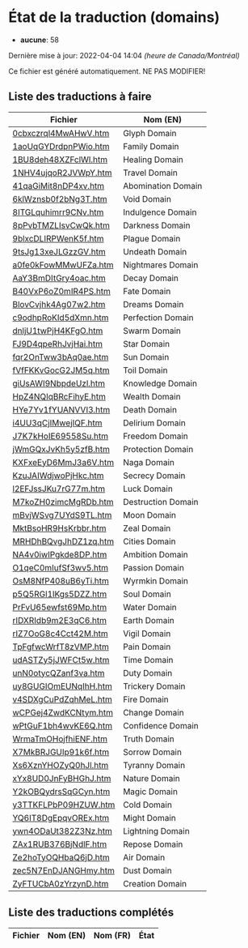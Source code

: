 # État de la traduction (domains)

 * **aucune**: 58


Dernière mise à jour: 2022-04-04 14:04 *(heure de Canada/Montréal)*

Ce fichier est généré automatiquement. NE PAS MODIFIER!
## Liste des traductions à faire

| Fichier   | Nom (EN)    |
|-----------|-------------|
|[0cbxczrql4MwAHwV.htm](domains/0cbxczrql4MwAHwV.htm)|Glyph Domain|
|[1aoUqGYDrdpnPWio.htm](domains/1aoUqGYDrdpnPWio.htm)|Family Domain|
|[1BU8deh48XZFclWl.htm](domains/1BU8deh48XZFclWl.htm)|Healing Domain|
|[1NHV4ujqoR2JVWpY.htm](domains/1NHV4ujqoR2JVWpY.htm)|Travel Domain|
|[41qaGiMit8nDP4xv.htm](domains/41qaGiMit8nDP4xv.htm)|Abomination Domain|
|[6klWznsb0f2bNg3T.htm](domains/6klWznsb0f2bNg3T.htm)|Void Domain|
|[8ITGLquhimrr9CNv.htm](domains/8ITGLquhimrr9CNv.htm)|Indulgence Domain|
|[8pPvbTMZLIsvCwQk.htm](domains/8pPvbTMZLIsvCwQk.htm)|Darkness Domain|
|[9blxcDLIRPWenK5f.htm](domains/9blxcDLIRPWenK5f.htm)|Plague Domain|
|[9tsJg13xeJLGzzGV.htm](domains/9tsJg13xeJLGzzGV.htm)|Undeath Domain|
|[a0fe0kFowMMwUFZa.htm](domains/a0fe0kFowMMwUFZa.htm)|Nightmares Domain|
|[AaY3BmDItGry4oac.htm](domains/AaY3BmDItGry4oac.htm)|Decay Domain|
|[B40VxP6oZ0mIR4PS.htm](domains/B40VxP6oZ0mIR4PS.htm)|Fate Domain|
|[BlovCvjhk4Ag07w2.htm](domains/BlovCvjhk4Ag07w2.htm)|Dreams Domain|
|[c9odhpRoKId5dXmn.htm](domains/c9odhpRoKId5dXmn.htm)|Perfection Domain|
|[dnljU1twPjH4KFgO.htm](domains/dnljU1twPjH4KFgO.htm)|Swarm Domain|
|[FJ9D4qpeRhJvjHai.htm](domains/FJ9D4qpeRhJvjHai.htm)|Star Domain|
|[fqr2OnTww3bAq0ae.htm](domains/fqr2OnTww3bAq0ae.htm)|Sun Domain|
|[fVfFKKvGocG2JM5q.htm](domains/fVfFKKvGocG2JM5q.htm)|Toil Domain|
|[giUsAWI9NbpdeUzl.htm](domains/giUsAWI9NbpdeUzl.htm)|Knowledge Domain|
|[HpZ4NQIqBRcFihyE.htm](domains/HpZ4NQIqBRcFihyE.htm)|Wealth Domain|
|[HYe7Yv1fYUANVVI3.htm](domains/HYe7Yv1fYUANVVI3.htm)|Death Domain|
|[i4UU3qCjIMwejIQF.htm](domains/i4UU3qCjIMwejIQF.htm)|Delirium Domain|
|[J7K7kHoIE69558Su.htm](domains/J7K7kHoIE69558Su.htm)|Freedom Domain|
|[jWmGQxJvKh5y5zfB.htm](domains/jWmGQxJvKh5y5zfB.htm)|Protection Domain|
|[KXFxeEyD6MmJ3a6V.htm](domains/KXFxeEyD6MmJ3a6V.htm)|Naga Domain|
|[KzuJAIWdjwoPjHkc.htm](domains/KzuJAIWdjwoPjHkc.htm)|Secrecy Domain|
|[l2EFJssJKu7rG77m.htm](domains/l2EFJssJKu7rG77m.htm)|Luck Domain|
|[M7koZH0zimcMgRDb.htm](domains/M7koZH0zimcMgRDb.htm)|Destruction Domain|
|[mBvjWSvg7UYdS9TL.htm](domains/mBvjWSvg7UYdS9TL.htm)|Moon Domain|
|[MktBsoHR9HsKrbbr.htm](domains/MktBsoHR9HsKrbbr.htm)|Zeal Domain|
|[MRHDhBQvgJhDZ1zq.htm](domains/MRHDhBQvgJhDZ1zq.htm)|Cities Domain|
|[NA4v0iwIPgkde8DP.htm](domains/NA4v0iwIPgkde8DP.htm)|Ambition Domain|
|[O1qeC0mIufSf3wv5.htm](domains/O1qeC0mIufSf3wv5.htm)|Passion Domain|
|[OsM8NfP408uB6yTi.htm](domains/OsM8NfP408uB6yTi.htm)|Wyrmkin Domain|
|[p5Q5RGl1lKgs5DZZ.htm](domains/p5Q5RGl1lKgs5DZZ.htm)|Soul Domain|
|[PrFvU65ewfst69Mp.htm](domains/PrFvU65ewfst69Mp.htm)|Water Domain|
|[rIDXRIdb9m2E3qC6.htm](domains/rIDXRIdb9m2E3qC6.htm)|Earth Domain|
|[rIZ7OoG8c4Cct42M.htm](domains/rIZ7OoG8c4Cct42M.htm)|Vigil Domain|
|[TpFgfwcWrfT8zVMP.htm](domains/TpFgfwcWrfT8zVMP.htm)|Pain Domain|
|[udASTZy5jJWFCt5w.htm](domains/udASTZy5jJWFCt5w.htm)|Time Domain|
|[unN0otycQZanf3va.htm](domains/unN0otycQZanf3va.htm)|Duty Domain|
|[uy8GUGIOmEUNqIhH.htm](domains/uy8GUGIOmEUNqIhH.htm)|Trickery Domain|
|[v4SDXgCuPdZqhMeL.htm](domains/v4SDXgCuPdZqhMeL.htm)|Fire Domain|
|[wCPGej4ZwdKCNtym.htm](domains/wCPGej4ZwdKCNtym.htm)|Change Domain|
|[wPtGuF1bh4wvKE6Q.htm](domains/wPtGuF1bh4wvKE6Q.htm)|Confidence Domain|
|[WrmaTmOHojfhiENF.htm](domains/WrmaTmOHojfhiENF.htm)|Truth Domain|
|[X7MkBRJGUIp91k6f.htm](domains/X7MkBRJGUIp91k6f.htm)|Sorrow Domain|
|[Xs6XznYHOZyQ0hJl.htm](domains/Xs6XznYHOZyQ0hJl.htm)|Tyranny Domain|
|[xYx8UD0JnFyBHGhJ.htm](domains/xYx8UD0JnFyBHGhJ.htm)|Nature Domain|
|[Y2kOBQydrsSqGCyn.htm](domains/Y2kOBQydrsSqGCyn.htm)|Magic Domain|
|[y3TTKFLPbP09HZUW.htm](domains/y3TTKFLPbP09HZUW.htm)|Cold Domain|
|[YQ6IT8DgEpqvOREx.htm](domains/YQ6IT8DgEpqvOREx.htm)|Might Domain|
|[ywn4ODaUt382Z3Nz.htm](domains/ywn4ODaUt382Z3Nz.htm)|Lightning Domain|
|[ZAx1RUB376BjNdlF.htm](domains/ZAx1RUB376BjNdlF.htm)|Repose Domain|
|[Ze2hoTyOQHbaQ6jD.htm](domains/Ze2hoTyOQHbaQ6jD.htm)|Air Domain|
|[zec5N7EnDJANGHmy.htm](domains/zec5N7EnDJANGHmy.htm)|Dust Domain|
|[ZyFTUCbA0zYrzynD.htm](domains/ZyFTUCbA0zYrzynD.htm)|Creation Domain|

## Liste des traductions complétés

| Fichier   | Nom (EN)    | Nom (FR)    | État |
|-----------|-------------|-------------|:----:|
